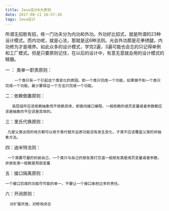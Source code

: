 ```yaml
---
title: Java设计6大原则
date: 2017-08-11 16:57:38
tags: Java设计
---
```

  所谓无招胜有招，练一门功夫分为内功和外功。外功好比招式，就是所谓的23种设计模式。而内功呢，就是心法，那就是这6种法则。光会外功那是花拳绣腿，内功修为才是境界。如此众多的设计模式，学完2遍，3遍可能也会忘的只记得单例和工厂模式。但是只要原则记住，在以后的设计中，有意无意就会用的设计模式的精髓。
<!--more-->
一 ： 类单一职责原则：

        一个类只有一个引起这个类变化的原因。即一个类只完成一个功能，如果做不到一个类只完成一个功能，最少要保证一个方法只完成一个功能。

二：依赖倒置原则：

       高层组件应该依赖抽象而不依赖具体，即面向接口编程，一般依赖的成员变量或者参数都应该是抽象的不应该是具体的。

三：里氏代换原则：

     凡是父类出现的地方都可以用子类代替并且原功能没有发生变化，子类不应该覆盖父类的非抽象方法。

四：迪米特法则：

     一个类要尽量的封装自己，一个类只与自己的朋友类打交道一般朋友类是成员变量或者参数，非朋友类一般都是局部变量

五：接口隔离原则：

    一个接口完成的功能尽可能的单一，不要让一个接口承担过多的责任。

六：开闭原则：

      对扩展开放，对修改闭合